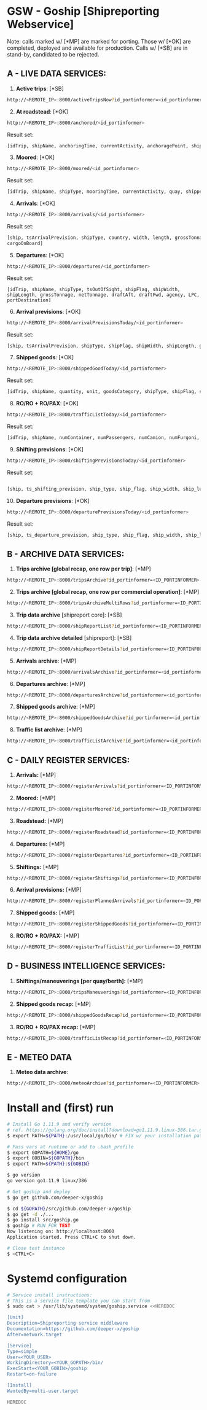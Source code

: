 # GSW - Goship [Shipreporting Webservice] 

Note: calls marked w/ [*MP] are marked for porting. Those w/ [*OK] are completed, deployed and available for production. Calls w/ [*SB] are in stand-by, candidated to be rejected.

## A - LIVE DATA SERVICES:

1. __Active trips__: [*SB]

```bash
http://<REMOTE_IP>:8000/activeTripsNow?id_portinformer=<id_portinformer>
```

2. __At roadstead__: [*OK]

```bash
http://<REMOTE_IP>:8000/anchored/<id_portinformer>
```

Result set:
```bash
[idTrip, shipName, anchoringTime, currentActivity, anchoragePoint, shipType, iso3, grossTonnage, length, width, agency]
```

3. __Moored__: [*OK]
    
```bash
http://<REMOTE_IP>:8000/moored/<id_portinformer>
```

Result set:
```bash
[idTrip, shipName, shipType, mooringTime, currentActivity, quay, shippedGoods, country, grossTonnage, length, width,  agency]
```


4. __Arrivals__: [*OK]

```bash
http://<REMOTE_IP>:8000/arrivals/<id_portinformer>
```

Result set:
```bash
[ship, tsArrivalPrevision, shipType, country, width, length, grossTonnage, netTonnage, draftAft, draftFwd, agency, LPC, destinationQuayBerth, destinationRoadstead,
cargoOnBoard]
```


5. __Departures__: [*OK]

```bash
http://<REMOTE_IP>:8000/departures/<id_portinformer>
```
Result set:
```
[idTrip, shipName, shipType, tsOutOfSight, shipFlag, shipWidth, shipLength, grossTonnage, netTonnage, draftAft, draftFwd, agency, LPC, portDestination]
```


6. __Arrival previsions__: [*OK]

```bash
http://<REMOTE_IP>:8000/arrivalPrevisionsToday/<id_portinformer>
```

Result set:
```bash
[ship, tsArrivalPrevision, shipType, shipFlag, shipWidth, shipLength, grossTonnage, netTonnage, draftAft, draftFwd, agency, LPC, destinationQuayBerth, destinationRoadstead, cargoOnBoard]
```

7. __Shipped goods__: [*OK]

```bash
http://<REMOTE_IP>:8000/shippedGoodToday/<id_portinformer>
```

Result set:
```bash
[idTrip, shipName, quantity, unit, goodsCategory, shipType, shipFlag, shipWidth, shipLength, grossTonnage, netTonnage, groupCategory, macroCategory]
```

8. __RO/RO + RO/PAX__: [*OK]

```bash
http://<REMOTE_IP>:8000/trafficListToday/<id_portinformer>
```

Result set:
```bash
[idTrip, shipName, numContainer, numPassengers, numCamion, numFurgoni, numRimorchi, numAuto, numMoto, numCamper, tons, numBus, numMinibus, trafficListMvntType, trafficListCategories, quay]
```

9. __Shifting previsions__: [*OK]

```bash
http://<REMOTE_IP>:8000/shiftingPrevisionsToday/<id_portinformer>
```

Result set:
```bash

[ship, ts_shifting_prevision, ship_type, ship_flag, ship_width, ship_length, gross_tonnage,net_tonnage, draft_aft, draft_fwd, agency, starting_quay_berth, starting_roadstead, stop_quay_berth, stop_roadstead, cargo_on_board]
```


10. __Departure previsions__: [*OK]
 
```bash
http://<REMOTE_IP>:8000/departurePrevisionsToday/<id_portinformer>
```

Result set:
```bash
[ship, ts_departure_prevision, ship_type, ship_flag, ship_width, ship_length, gross_tonnage, net_tonnage, draft_aft, draft_fwd, agency, destination_port, starting_quay_berth, starting_roadstead, cargo_on_board]
```

## B - ARCHIVE DATA SERVICES:

1. __Trips archive [global recap, one row per trip]__: [*MP]

```bash
http://<REMOTE_IP>:8000/tripsArchive?id_portinformer=<ID_PORTINFORMER>
```

2. __Trips archive [global recap, one row per commercial operation]__: [*MP]

```bash
http://<REMOTE_IP>:8000/tripsArchiveMultiRows?id_portinformer=<ID_PORTINFORMER>
```

3. __Trip data archive__ [shipreport core]: [*SB]

```bash
http://<REMOTE_IP>:8000/shipReportList?id_portinformer=<ID_PORTINFORMER>
```

4. __Trip data archive detailed__ [shipreport]: [*SB]

```bash   
http://<REMOTE_IP>:8000/shipReportDetails?id_portinformer=<ID_PORTINFORMER>
```

5. __Arrivals archive__: [*MP]

```bash
http://<REMOTE_IP>:8000/arrivalsArchive?id_portinformer=<id_portinformer>
```

6. __Departures archive__: [*MP]

```bash
http://<REMOTE_IP>:8000/departuresArchive?id_portinformer=<id_portinformer>
```

7. __Shipped goods archive__: [*MP]

```bash
http://<REMOTE_IP>:8000/shippedGoodsArchive?id_portinformer=<id_portinformer>
```

8. __Traffic list archive__: [*MP]

```bash
http://<REMOTE_IP>:8000/trafficListArchive?id_portinformer=<id_portinformer>
```



## C - DAILY REGISTER SERVICES:

1. __Arrivals:__ [*MP]

```bash
http://<REMOTE_IP>:8000/registerArrivals?id_portinformer=<ID_PORTINFORMER>
```

2. __Moored:__ [*MP]

```bash
http://<REMOTE_IP>:8000/registerMoored?id_portinformer=<ID_PORTINFORMER>
```

3. __Roadstead:__ [*MP]
```bash
http://<REMOTE_IP>:8000/registerRoadstead?id_portinformer=<ID_PORTINFORMER>
```

4. __Departures:__ [*MP]
```bash
http://<REMOTE_IP>:8000/registerDepartures?id_portinformer=<ID_PORTINFORMER>
```

5. __Shiftings:__ [*MP]
```bash
http://<REMOTE_IP>:8000/registerShiftings?id_portinformer=<ID_PORTINFORMER>
```

6. __Arrival previsions:__ [*MP]
```bash
http://<REMOTE_IP>:8000/registerPlannedArrivals?id_portinformer=<ID_PORTINFORMER>
```

7. __Shipped goods:__ [*MP]
```bash
http://<REMOTE_IP>:8000/registerShippedGoods?id_portinformer=<ID_PORTINFORMER>
```

8. __RO/RO + RO/PAX:__ [*MP]
```bash
http://<REMOTE_IP>:8000/registerTrafficList?id_portinformer=<ID_PORTINFORMER>
```

## D - BUSINESS INTELLIGENCE SERVICES: ##

1. __Shiftings/maneuverings [per quay/berth]:__ [*MP]
```bash
http://<REMOTE_IP>:8000/tripsManeuverings?id_portinformer=<ID_PORTINFORMER>
```

2. __Shipped goods recap:__ [*MP]
```bash
http://<REMOTE_IP>:8000/shippedGoodsRecap?id_portinformer=<ID_PORTINFORMER>
```

3. __RO/RO + RO/PAX recap:__ [*MP]
```bash
http://<REMOTE_IP>:8000/trafficListRecap?id_portinformer=<ID_PORTINFORMER>
```

## E - METEO DATA ##
1. __Meteo data archive__:
```bash
http://<REMOTE_IP>:8000/meteoArchive?id_portinformer=<ID_PORTINFORMER>
```


# Install and (first) run 
```bash
# Install Go 1.11.9 and verify version
# ref. https://golang.org/doc/install?download=go1.11.9.linux-386.tar.gz
$ export PATH=${PATH}:/usr/local/go/bin/ # FIX w/ your installation path

# Pass vars at runtime or add to .bash_profile
$ export GOPATH=${HOME}/go
$ export GOBIN=${GOPATH}/bin
$ export PATH=${PATH}:${GOBIN}

$ go version
go version go1.11.9 linux/386

# Get goship and deploy
$ go get github.com/deeper-x/goship

$ cd ${GOPATH}/src/github.com/deeper-x/goship
$ go get -d ./...    
$ go install src/goship.go 
$ goship # RUN FOR TEST
Now listening on: http://localhost:8000
Application started. Press CTRL+C to shut down.

# Close test instance
$ <CTRL+C>  

```

# Systemd configuration

```bash
# Service install instructions: 
# This is a service file template you can start from 
$ sudo cat > /usr/lib/systemd/system/goship.service <<HEREDOC

[Unit]
Description=Shipreporting service middleware
Documentation=https://github.com/deeper-x/goship
After=network.target

[Service]
Type=simple
User=<YOUR_USER>
WorkingDirectory=<YOUR_GOPATH>/bin/
ExecStart=<YOUR_GOBIN>/goship
Restart=on-failure

[Install]
WantedBy=multi-user.target

HEREDOC
```


